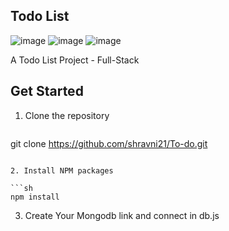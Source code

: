 ## Todo List
![image](https://user-images.githubusercontent.com/91143764/204443798-f938c9d2-7802-45f5-b383-0f03a4dc7e57.png)
![image](https://user-images.githubusercontent.com/91143764/204443846-6197285e-8bc5-4245-90be-97ca101a942e.png)
![image](https://user-images.githubusercontent.com/91143764/204443900-0c5b98ba-9f3f-4540-9f2b-30335143f073.png)

A Todo List Project - Full-Stack

## Get Started

1. Clone the repository

   ```sh
git clone https://github.com/shravni21/To-do.git
   ```

2. Install NPM packages

   ```sh
   npm install
   ```

3. Create Your Mongodb link and connect in db.js
